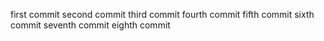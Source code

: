 first commit
second commit
third commit
fourth commit
fifth commit
sixth commit
seventh commit
eighth commit